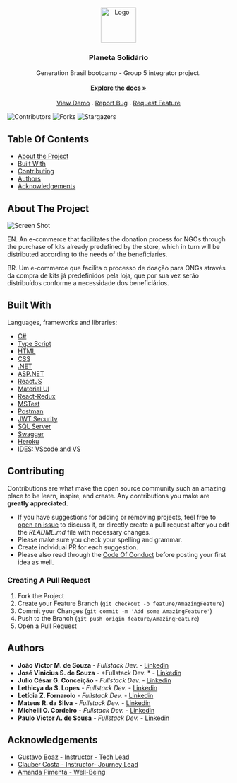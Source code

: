 <br/>
<p align="center">
  <a href="https://github.com/julioconceicao/ProjetoIntegradorGenerationG5">
    <img src="https://cdn.discordapp.com/attachments/966414382747754577/986619736068620320/unknown.png" alt="Logo" width="80" height="80">
  </a>

  <h3 align="center">Planeta Solidário</h3>

  <p align="center">
    Generation Brasil bootcamp - Group 5 integrator project.
    <br/>
    <br/>
    <a href="https://github.com/julioconceicao/ProjetoIntegradorGenerationG5"><strong>Explore the docs »</strong></a>
    <br/>
    <br/>
    <a href="https://github.com/julioconceicao/ProjetoIntegradorGenerationG5">View Demo</a>
    .
    <a href="https://github.com/julioconceicao/ProjetoIntegradorGenerationG5/issues">Report Bug</a>
    .
    <a href="https://github.com/julioconceicao/ProjetoIntegradorGenerationG5/issues">Request Feature</a>
  </p>
</p>

![Contributors](https://img.shields.io/github/contributors/julioconceicao/ProjetoIntegradorGenerationG5?color=dark-green) ![Forks](https://img.shields.io/github/forks/julioconceicao/ProjetoIntegradorGenerationG5?style=social) ![Stargazers](https://img.shields.io/github/stars/julioconceicao/ProjetoIntegradorGenerationG5?style=social) 

## Table Of Contents

* [About the Project](#about-the-project)
* [Built With](#built-with)
* [Contributing](#contributing)
* [Authors](#authors)
* [Acknowledgements](#acknowledgements)

## About The Project

![Screen Shot](https://cdn.discordapp.com/attachments/966414382747754577/986665187899768912/unknown.png)

EN. An e-commerce that facilitates the donation process for NGOs through the purchase of kits already predefined by the store, which in turn will be distributed according to the needs of the beneficiaries.

BR. Um e-commerce que facilita o processo de doação para ONGs através da compra de kits já predefinidos pela loja, que por sua vez serão distribuídos conforme a necessidade dos beneficiários.


## Built With

Languages, frameworks and libraries:

* [C#](https://docs.microsoft.com/pt-br/dotnet/csharp/)
* [Type Script](https://www.typescriptlang.org/docs/home/)
* [HTML](https://www.w3schools.com/html/default.asp)
* [CSS](https://www.w3schools.com/css/default.asp)
* [.NET](https://docs.microsoft.com/en-us/dotnet/)
* [ASP.NET](https://docs.microsoft.com/en-us/aspnet/core/?view=aspnetcore-6.0)
* [ReactJS](https://reactjs.org/docs/getting-started.html)
* [Material UI](https://v4.mui.com/)
* [React-Redux](https://react-redux.js.org/)
* [MSTest](https://docs.microsoft.com/en-us/dotnet/core/testing/unit-testing-with-mstest)
* [Postman](https://www.postman.com/)
* [JWT Security](https://jwt.io/introduction/)
* [SQL Server](https://docs.microsoft.com/pt-br/sql/sql-server/?view=sql-server-ver16)
* [Swagger](https://swagger.io/docs/)
* [Heroku](https://devcenter.heroku.com/categories/reference)
* [IDES: VScode and VS]()

## Contributing

Contributions are what make the open source community such an amazing place to be learn, inspire, and create. Any contributions you make are **greatly appreciated**.
* If you have suggestions for adding or removing projects, feel free to [open an issue](https://github.com/julioconceicao/ProjetoIntegradorGenerationG5/issues/new) to discuss it, or directly create a pull request after you edit the *README.md* file with necessary changes.
* Please make sure you check your spelling and grammar.
* Create individual PR for each suggestion.
* Please also read through the [Code Of Conduct](https://github.com/julioconceicao/ProjetoIntegradorGenerationG5/blob/main/CODE_OF_CONDUCT.md) before posting your first idea as well.

### Creating A Pull Request

1. Fork the Project
2. Create your Feature Branch (`git checkout -b feature/AmazingFeature`)
3. Commit your Changes (`git commit -m 'Add some AmazingFeature'`)
4. Push to the Branch (`git push origin feature/AmazingFeature`)
5. Open a Pull Request

## Authors

* **João Victor M. de Souza** - *Fullstack Dev.* - [Linkedin](https://www.linkedin.com/in/joaovictormenezesdesouza/)
* **José Vinicius S. de Souza** - *Fullstack Dev. * - [Linkedin](https://www.linkedin.com/in/josevinicius53/)
* **Julio César G. Conceição** - *Fullstack Dev.* - [Linkedin](https://www.linkedin.com/in/juliocesargoncalvesconceicao/) 
* **Lethicya da S. Lopes** - *Fullstack Dev.* - [Linkedin](https://www.linkedin.com/in/lethicyaslopes/)
* **Letícia Z. Fornarolo** - *Fullstack Dev.* - [Linkedin](https://www.linkedin.com/in/leticiazimerer/)
* **Mateus R. da Silva** - *Fullstack Dev.* - [Linkedin](https://www.linkedin.com/in/matheusrodriguesdasilva23/)
* **Michelli O. Cordeiro** - *Fullstack Dev.* - [Linkedin](https://www.linkedin.com/in/michellicordeiro/)
* **Paulo Victor A. de Sousa** - *Fullstack Dev.* - [Linkedin](https://www.linkedin.com/in/almeidaapauloo/)

## Acknowledgements

* [Gustavo Boaz - Instructor - Tech Lead](https://www.linkedin.com/in/gustavoboaz/)
* [Clauber Costa - Instructor- Journey Lead](https://www.linkedin.com/in/clauber-costa-684381218/)
* [Amanda Pimenta - Well-Being]()

